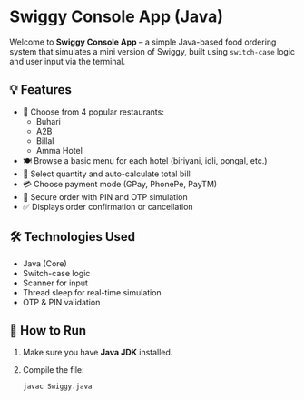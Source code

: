 # Swiggy Console App (Java)

Welcome to **Swiggy Console App** – a simple Java-based food ordering system that simulates a mini version of Swiggy, built using `switch-case` logic and user input via the terminal.

## 💡 Features

- 🏨 Choose from 4 popular restaurants:
  - Buhari
  - A2B
  - Billal
  - Amma Hotel
- 🍽️ Browse a basic menu for each hotel (biriyani, idli, pongal, etc.)
- 🔢 Select quantity and auto-calculate total bill
- 💳 Choose payment mode (GPay, PhonePe, PayTM)
- 🔐 Secure order with PIN and OTP simulation
- ✅ Displays order confirmation or cancellation

## 🛠️ Technologies Used

- Java (Core)
- Switch-case logic
- Scanner for input
- Thread sleep for real-time simulation
- OTP & PIN validation

## 🚀 How to Run

1. Make sure you have **Java JDK** installed.
2. Compile the file:

   ```bash
   javac Swiggy.java

